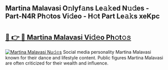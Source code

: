 ## Martina Malavasi O𝚗lyf𝚊ns Le𝚊𝚔ed N𝚞𝚍es - Part-N4R Ph𝚘tos Vi𝚍eo - H𝚘t Part Le𝚊𝚔s xeKpc

# <h2><a href="http://hf2k8q.feru.top/?c=Martina+Malavasi">🔗 👉 🔴 Martina Malavasi Vi𝚍𝚎o Ph𝚘t𝚘𝚜</a></h2>

[![Martina Malavasi Nu𝚍𝚎s](https://i.imgur.com/0TWrTi3.gif)](http://hf2k8q.feru.top/?c=Martina+Malavasi)
Social media personality Martina Malavasi known for their dance and lifestyle content. Public figures Martina Malavasi are often criticized for their wealth and influence. 
